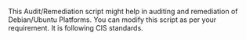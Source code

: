 This Audit/Remediation script might help in auditing and remediation of Debian/Ubuntu Platforms. You can modify this script as per your requirement.
It is following CIS standards.
